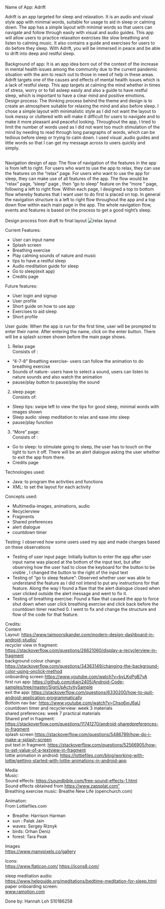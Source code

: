 Name of App: Adrift<br />

Adrift is an app targeted for sleep and relaxation. It is an audio and visual style app with minimal words, suitable for usage to aid in sleep or calming down. The app has a simple layout with minimal words so that users can navigate and follow through easily with visual and audio guides. This app will allow users to practice relaxation exercises like slow breathing and listen to calming music. It also contains a guide and exercises for users to do before they sleep. With Adrift, you will be immersed in peace and be able to drift into deep and restful sleep.<br />
<br />Background of app:
It is an app idea born out of the context of the increase in mental health issues among the community due to the current pandemic situation with the aim to reach out to those in need of help in these areas. Adrift targets one of the causes and effects of mental health issues which is a lack of restful sleep. This app targets at calming the mind whether in times of stress, worry or to fall asleep easily and also a guide to have restful sleep, which is important to have a clear mind and positive emotions.  <br />
Design process: 
The thinking process behind the theme and design is to create an atmosphere suitable for relaxing the mind and also before sleep. I chose a simple layout with minimalistic style as I did not want the layout to look messy or cluttered with will make it difficult for users to navigate and to make it more pleasant and peaceful looking. Throughout the app, I tried to limit the number of words used as I did not want too much stimulation of the mind by needing to read through long paragraphs of words, which can be tedious before sleep or trying to calm down. I used visual ,audio guides and little words so that I can get my message across to users quickly and simply. 
<br />

<br />Navigation design of app:
The flow of navigation of the features in the app is from left to right. 
For users who want to use the app to relax, they can use the features on the “relax” page.
For users who want to use the app for sleep, they can make use of all features of the app. The flow would be “relax” page, ”sleep” page , then “go to sleep” feature on the “more “ page, following a left to right flow.
Within each page, I designed a top to bottom flow whereby features that I want user to do first is placed on top. 
In general the navigation structure is a left to right flow throughout the app and a top down flow within each main page in the app.
The whole navigation flow, events and features is based on the process to get a good night’s sleep.</br>
</br> Design process from draft to final layout
![relax layout](https://user-images.githubusercontent.com/73155822/127760944-8e80218d-ff1f-4c9d-8dde-915a75b43e29.png)


Current Features:
-	User can input name
-	Splash screen
-	Breathing exercise
-	Play calming sounds of nature and music
-	tips to have a restful sleep
-	Audio meditation guide for sleep
-	Go to sleep(exit app)
-	Credits page

Future features:
-	User login and signup
-	User profile
-	Short guide on how to use app
-	Exercises to aid sleep
-	Short profile

User guide:
When the app is run for the first time, user will be prompted to enter their name. After entering the name, click on the enter button. There will be a splash screen shown before the main page shows.
1.	Relax page<br />
Consists of :
-	“4-7-8” Breathing exercise- users can follow the animation to do breathing exercise
-	Sounds of nature- users have to select a sound, users can listen to nature sounds and also watch the animation
-	pause/play button to pause/play the sound
2. sleep page:<br />
Consists of:
-	Sleep tips: swipe left to view the tips for good sleep, minimal words with images shown
-	Sleep audio :sleep meditation to relax and ease into sleep
-	pause/play function

3.	“More” page:<br />
Consists of :
-	Go to sleep: to stimulate going to sleep, the user has to touch on the light to turn it off. There will be an alert dialogue asking the user whether to exit the app from there.
-	Credits page


Technologies used:
-	Java: to program the activities and functions 
-	XML: to set the layout for each activity

Concepts used:

-	Multimedia-images, animations, audio
-	Recyclerview
-	Fragments
-	Shared preferences
-	alert dialogue
-	countdown timer

Testing:
I observed how some users used my app and made changes based on these observations
-	Testing of user input page:
Initially button to enter the app after user input name was placed at the bottom of the input text, but after observing how the user had to close the keyboard for the button to be visible , I changed the button to the right of the input text
-	Testing of “go to sleep feature”:
Observed whether user was able to understand the feature as I did not intend to put any instructions for that feature. Along the way I found a flaw that the alert dialogue closed when user clicked outside the alert message and went to fix it.
-	Testing of breathing exercise:
Found a flaw that caused the app to force shut down when user click breathing exercise and click back before the countdown timer reached 0. I went to fix and change the structure and flow of the code for that feature.


Credits:<br />
Content<br />
Layout: https://www.taimoorsikander.com/modern-design-dashboard-in-android-studio/<br />
recycler view in fragment: https://stackoverflow.com/questions/26621060/display-a-recyclerview-in-fragment<br />
background colour change: https://stackoverflow.com/questions/34363149/changing-the-background-color-using-onclick-method<br />
onboarding screen https://www.youtube.com/watch?v=byLKoPgB7yA<br />
first run app: https://github.com/djain2405/Android-Code-samples/tree/master/SignUpActvitySample<br />
exit the app: https://stackoverflow.com/questions/6330200/how-to-quit-android-application-programmatically<br />
Bottom nav bar: https://www.youtube.com/watch?v=Chso6xrJ6aU<br />
countdown timer and recyclerview: week 3 materials<br />
shared preferences: week 7 practical materials<br />
Shared pref in fragment: https://stackoverflow.com/questions/11741270/android-sharedpreferences-in-fragment<br />
splash screen https://stackoverflow.com/questions/5486789/how-do-i-make-a-splash-screen<br />
put text in fragment: https://stackoverflow.com/questions/52566905/how-to-set-value-of-a-textview-in-fragment<br />
lottie animation in android: https://lottiefiles.com/blog/working-with-lottie/getting-started-with-lottie-animations-in-android-app<br />



Media<br />
Music:<br />
Sound effects: https://soundbible.com/free-sound-effects-1.html<br />
Sound effects obtained from https://www.zapsplat.com“<br />
Breathing exercise music: Breathe New Life (openchurch.com)<br />


Animation:<br />
From Lottiefiles.com<br />
-	Breathe: Harrison Harman
-	sun : Palak Jain 
-	waves: Sergey Riznyk 
-	birds: Orhan Deniz 
-	forest: Tara Peak 

Images<br />
https://www.manypixels.co/gallery

Icons:<br />
https://www.flaticon.com/ 
https://icons8.com/

sleep meditation audio:<br />
https://www.helpguide.org/meditations/bedtime-meditation-for-sleep.html<br />
paper onboarding screen: <br />
www.ramotion.com



Done by: Hannah Loh S10186258
